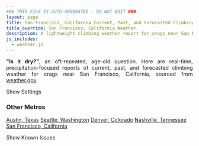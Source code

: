 ```yaml
---
### THIS FILE IS AUTO-GENERATED - DO NOT EDIT ###
layout: page
title: San Francisco, California Current, Past, and Forecasted Climbing Weather Report
title_override: San Francisco, California Weather
description: A lightweight climbing weather report for crags near San Francisco, California. Optimized for poor connections.
js_includes:
  - weather.js
---
```


<section class="measure center lh-copy f5-ns f6 ph2 mv4" style="text-align: justify;">
<strong>"Is it dry?"</strong>, an oft-repeated, age-old question. Here are real-time,
precipitation-focused reports of current, past, and forecasted climbing weather for crags near San Francisco, California, sourced
from <a class="no-underline fancy-link relative light-red" target="_blank" href="https://www.weather.gov/documentation/services-web-api">weather.gov</a>.
</section>

<p id="settings-toggle" class="mw5 b center tc hover-light-red black-70 pointer">Show Settings</p>
<section id="settings" class="overflow-hidden" style="display:none;">
    <div class="mv2 ph2 center">
        <div id="menu" class="fn fl-ns w-50-l w-100 pv2 pr4-l">
            <div class="f7 tc b">Select Defaults:</div>
        </div>
        <div class="fn f6 tc fl-ns w-50-l w-100 pv2">
            <span class="f7 b">Instructions:</span>
            <p class="measure lh-copy center"><strong>Show/hide crags</strong> by clicking on their name to the left; green mean shown and gray means hidden.</p>
            <hr class="mw5 p0 mv2 o-60 b0 bt b--light-red light-red bg-light-red">
            <p class="measure lh-copy center"><strong>Show/hide hourly forecasts</strong> by clicking the desired day.</p>
            <hr class="mw5 p0 mv2 o-60 b0 bt b--light-red light-red bg-light-red">
            <p class="measure lh-copy center"><strong>Current and Past conditions</strong> are measured by the nearest weather station. <strong>Forecast conditions</strong> are calculated and polled separately.</p>
            <hr class="mw5 p0 mv2 o-60 b0 bt b--light-red light-red bg-light-red">
            <p class="measure lh-copy center"><strong>Having issues?</strong> Try <a id="clear-cache" class="no-underline relative fancy-link light-red hover-light-red" href="#">clearing the local cache</a>.</p>
        </div>
    </div>
</section>
<section id="weather" data-crag="san-francisco-california" class="mv4-ns mv3 ph2 center"></section>
<section id="nearby" class="tc lh-copy">
  <h3>Other Metros</h3>
<a class="nowrap no-underline fancy-link relative light-red mh3" href="/crags/austin-texas-weather.html">Austin, Texas</a>
<a class="nowrap no-underline fancy-link relative light-red mh3" href="/crags/seattle-washington-weather.html">Seattle, Washington</a>
<a class="nowrap no-underline fancy-link relative light-red mh3" href="/crags/denver-colorado-weather.html">Denver, Colorado</a>
<a class="nowrap no-underline fancy-link relative light-red mh3" href="/crags/nashville-tennessee-weather.html">Nashville, Tennessee</a>
<a class="nowrap no-underline fancy-link relative light-red mh3" href="/crags/san-francisco-california-weather.html">San Francisco, California</a>
</section>
<p id="issues-toggle" class="mw5 b center tc hover-light-red black-70 pointer">Show Known Issues</p>
<section id="issues" class="overflow-hidden tc f6">
</section>

